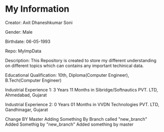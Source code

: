 My Information
==============

Creator: Axit Dhaneshkumar Soni

Gender: Male

Birthdate: 06-05-1993

Repo: MyImpData

Description: This Repository is created to store my different understanding on different topics which can contains any important techinical data.

Educational Qualification: 10th, Diploma(Computer Engineer), B.Tech(Computer Engineer)

Industrial Experience 1: 3 Years 11 Months in Sibridge/Softnautics PVT. LTD, Ahmedabad, Gujarat

Industrial Experience 2: 0 Years 01 Months in VVDN Technologies PVT. LTD, Gandhinagar, Gujarat

Change BY Master
Adding Something By Branch called "new_branch"
Added Somethig by "new_branch"
Added something by master
